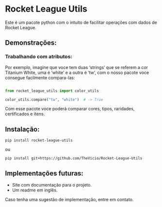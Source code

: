 # Rocket League Utils
Este é um pacote python com o intuito de facilitar operações com dados de Rocket League.

## Demonstrações:

### Trabalhando com atributos:
Por exemplo, imagine que voce tem duas ‘strings’ que se referem a cor Titanium White, uma é ‘white’ e a outra é ‘tw’, com 
o nosso pacote voce consegue facilmente compara-las:

```py

from rocket_league_utils import color_utils

color_utils.compare("tw", "white")  # -> True
```

Com esse pacote voce poderá comparar cores, tipos, raridades, certificados e itens.

## Instalação:
```
pip install rocket-league-utils
```
ou
```
pip install git+https://github.com/TheVicio/Rocket-League-Utils
```
## Implementações futuras:

- Site com documentação para o projeto.
- Um readme em inglês.

Caso tenha uma sugestão de implementação, entre em contato.